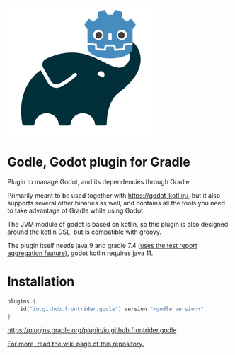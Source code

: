![Godle Logo](logo.png)
# Godle, Godot plugin for Gradle

Plugin to manage Godot, and its dependencies through Gradle.

Primarily meant to be used together with https://godot-kotl.in/, but it also supports several other binaries as well, and contains all the tools you need to take advantage of Gradle while using Godot.

The JVM module of godot is based on kotlin, so this plugin is also designed around the kotlin DSL, but is compatible with groovy.

The plugin itself needs java 9 and gradle 7.4 ([uses the test report aggregation feature](https://docs.gradle.org/7.4/userguide/test_report_aggregation_plugin.html)), godot kotlin requires java 11.

# Installation

```kotlin
plugins {
    id("io.github.frontrider.godle") version "<godle version>"
}
```
https://plugins.gradle.org/plugin/io.github.frontrider.godle

[For more, read the wiki page of this repository.](https://github.com/Frontrider/Godle/wiki)
